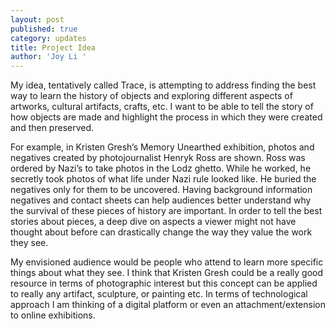 ```yaml
---
layout: post
published: true
category: updates
title: Project Idea
author: 'Joy Li '
---
```

My idea, tentatively called Trace, is attempting to address finding the best way to learn the history of objects and exploring different aspects of artworks, cultural artifacts, crafts, etc. I want to be able to tell the story of how objects are made and highlight the process in which they were created and then preserved. 

For example, in Kristen Gresh’s Memory Unearthed exhibition, photos and negatives created by photojournalist Henryk Ross are shown. Ross was ordered by Nazi’s to take photos in the Lodz ghetto. While he worked, he secretly took photos of what life under Nazi rule looked like. He buried the negatives only for them to be uncovered. Having background information negatives and contact sheets can help audiences better understand why the survival of these pieces of history are important. In order to tell the best stories about pieces, a deep dive on aspects a viewer might not have thought about before can drastically change the way they value the work they see.   

My envisioned audience would be people who attend to learn more specific things about what they see. I think that Kristen Gresh could be a really good resource in terms of photographic interest but this concept can be applied to really any artifact, sculpture, or painting etc. In terms of technological approach I am thinking of a digital platform or even an attachment/extension to online exhibitions.
